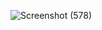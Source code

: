 ![Screenshot (578)](https://github.com/user-attachments/assets/eb841a62-afc9-4738-b9f3-ca78b975e21e)

